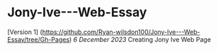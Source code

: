 # Jony-Ive---Web-Essay

[Version 1] (https://github.com/Ryan-wilsdon100/Jony-Ive---Web-Essay/tree/Gh-Pages)
*6 December 2023*
Creating Jony Ive Web Page